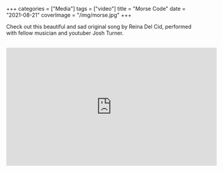 +++
categories = ["Media"]
tags = ["video"]
title = "Morse Code"
date = "2021-08-21"
coverImage = "/img/morse.jpg"
+++

Check out this beautiful and sad original song by Reina Del Cid, performed with fellow musician and youtuber Josh Turner.

<!--more-->

<br>

<iframe width="560" height="315" src="https://www.youtube.com/embed/VBcr4LMF3mc" title="YouTube video player" frameborder="0" allow="accelerometer; autoplay; clipboard-write; encrypted-media; gyroscope; picture-in-picture" allowfullscreen></iframe>

